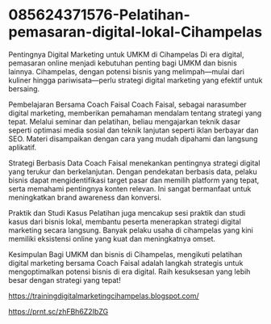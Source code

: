 # 085624371576-Pelatihan-pemasaran-digital-lokal-Cihampelas
Pentingnya Digital Marketing untuk UMKM di Cihampelas
Di era digital, pemasaran online menjadi kebutuhan penting bagi UMKM dan bisnis lainnya. Cihampelas, dengan potensi bisnis yang melimpah—mulai dari kuliner hingga pariwisata—perlu strategi digital marketing yang efektif untuk bersaing.

Pembelajaran Bersama Coach Faisal
Coach Faisal, sebagai narasumber digital marketing, memberikan pemahaman mendalam tentang strategi yang tepat. Melalui seminar dan pelatihan, beliau mengajarkan teknik dasar seperti optimasi media sosial dan teknik lanjutan seperti iklan berbayar dan SEO. Materi disampaikan dengan cara yang mudah dipahami dan langsung aplikatif.

Strategi Berbasis Data
Coach Faisal menekankan pentingnya strategi digital yang terukur dan berkelanjutan. Dengan pendekatan berbasis data, pelaku bisnis dapat mengidentifikasi target pasar dan memilih platform yang tepat, serta memahami pentingnya konten relevan. Ini sangat bermanfaat untuk meningkatkan brand awareness dan konversi.

Praktik dan Studi Kasus
Pelatihan juga mencakup sesi praktik dan studi kasus dari bisnis lokal, membantu peserta menerapkan strategi digital marketing secara langsung. Banyak pelaku usaha di cihampelas yang kini memiliki eksistensi online yang kuat dan meningkatnya omset.

Kesimpulan
Bagi UMKM dan bisnis di Cihampelas, mengikuti pelatihan digital marketing bersama Coach Faisal adalah langkah strategis untuk mengoptimalkan potensi bisnis di era digital. Raih kesuksesan yang lebih besar dengan strategi yang tepat!

https://trainingdigitalmarketingcihampelas.blogspot.com/

https://prnt.sc/zhFBh6Z2IbZG
